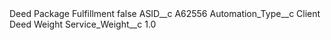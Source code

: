 <?xml version="1.0" encoding="UTF-8"?>
<CustomMetadata xmlns="http://soap.sforce.com/2006/04/metadata" xmlns:xsi="http://www.w3.org/2001/XMLSchema-instance" xmlns:xsd="http://www.w3.org/2001/XMLSchema">
    <label>Deed Package Fulfillment</label>
    <protected>false</protected>
    <values>
        <field>ASID__c</field>
        <value xsi:type="xsd:string">A62556</value>
    </values>
    <values>
        <field>Automation_Type__c</field>
        <value xsi:type="xsd:string">Client Deed Weight</value>
    </values>
    <values>
        <field>Service_Weight__c</field>
        <value xsi:type="xsd:double">1.0</value>
    </values>
</CustomMetadata>
